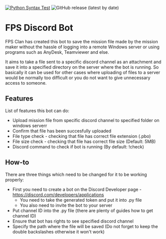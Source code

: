 [![Python Syntax Test](https://github.com/dartus95/fps_bot/actions/workflows/python-app.yml/badge.svg)](https://github.com/dartus95/fps_bot/actions/workflows/python-app.yml)
![GitHub release (latest by date)](https://img.shields.io/github/v/release/dartus95/fps_bot?include_prereleases&sort=semver&private_token=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)

# FPS Discord Bot
FPS Clan has created this bot to save the mission file made by the mission maker without the hassle of logging into a remote Windows server or using programs such as AnyDesk, Teamviewer and else.

It aims to take a file sent to a specific discord channel as an attachment and save it into a specified directory on the server where the bot is running. So basically it can be used for other cases where uploading of files to a server would be normally too difficult or you do not want to give unnecessary access to someone.

## Features
List of features this bot can do:
* Upload mission file from specific discord channel to specified folder on windows serverr
* Confirm that file has been succesfully uploaded
* File type check - checking that file has correct file extension (.pbo)
* File size check - checking that file has correct file size (Default: 5MB)
* Discord command to check if bot is running (By default: !check)

## How-to
There are three things which need to be changed for it to be working properly:
* First you need to create a bot on the Discord Developer page - https://discord.com/developers/applications
    - You need to take the generated token and put it into .py file
    - You also need to invite the bot to your server
* Put channel ID into the .py file (there are plenty of guides how to get channel ID)
* Ensure that bot has rights to see specified discord channel
* Specify the path where the file will be saved (Do not forget to keep the double backslashes otherwise it won't work)

